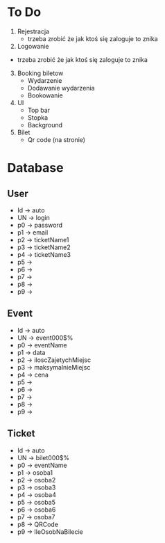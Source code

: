 # To Do
1. Rejestracja
   - trzeba zrobić że jak ktoś się zaloguje to znika
2.  Logowanie
   - trzeba zrobić że jak ktoś się zaloguje to znika
3. Booking biletow
   - Wydarzenie
   - Dodawanie wydarzenia
   - Bookowanie
4. UI
   - Top bar
   - Stopka
   - Background
5. Bilet
   - Qr code (na stronie)

# Database

## User
- Id -> auto
- UN -> login
- p0 -> password
- p1 -> email
- p2 -> ticketName1
- p3 -> ticketName2
- p4 -> ticketName3
- p5 -> 
- p6 ->
- p7 -> 
- p8 ->
- p9 ->

## Event
- Id -> auto
- UN -> event000$%
- p0 -> eventName
- p1 -> data
- p2 -> iloscZajetychMiejsc
- p3 -> maksymalnieMiejsc
- p4 -> cena
- p5 ->
- p6 ->
- p7 -> 
- p8 ->
- p9 ->

## Ticket
- Id -> auto
- UN -> bilet000$%
- p0 -> eventName
- p1 -> osoba1
- p2 -> osoba2
- p3 -> osoba3
- p4 -> osoba4
- p5 -> osoba5
- p6 -> osoba6
- p7 -> osoba7
- p8 -> QRCode
- p9 -> IleOsobNaBilecie
